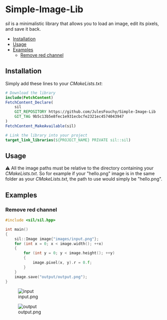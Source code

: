 # Simple-Image-Lib

*sil* is a minimalistic library that allows you to load an image, edit its pixels, and save it back.

- [Installation](#installation)
- [Usage](#usage)
- [Examples](#examples)
  - [Remove red channel](#remove-red-channel)

## Installation

Simply add these lines to your *CMakeLists.txt*:

```cmake
# Download the library
include(FetchContent)
FetchContent_Declare(
    sil
    GIT_REPOSITORY https://github.com/JulesFouchy/Simple-Image-Lib
    GIT_TAG 9b5c13b5e8fec1e931ecbcfe2321ec4574043947
)
FetchContent_MakeAvailable(sil)

# Link the library into your project
target_link_libraries(${PROJECT_NAME} PRIVATE sil::sil)
```

## Usage

⚠️ All the image paths must be relative to the directory containing your *CMakeLists.txt*. So for example if your "hello.png" image is in the same folder as your *CMakeLists.txt*, the path to use would simply be "hello.png".

## Examples

### Remove red channel

```cpp
#include <sil/sil.hpp>

int main()
{
    sil::Image image{"images/input.png"};
    for (int x = 0; x < image.width(); ++x)
    {
        for (int y = 0; y < image.height(); ++y)
        {
            image.pixel(x, y).r = 0.f;
        }
    }
    image.save("output/output.png");
}
```

<figure>
  <img src="https://github.com/JulesFouchy/Simple-Image-Lib/assets/45451201/9b9e070d-6024-45f6-bde9-c819595ba853" alt="input" />
  <figcaption>input.png</figcaption>
</figure>

<figure>
  <img src="https://github.com/JulesFouchy/Simple-Image-Lib/assets/45451201/f6afbfc9-d062-4f6d-8ff0-88f09c848be1" alt="output" />
  <figcaption>output.png</figcaption>
</figure>
